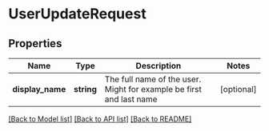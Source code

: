 # UserUpdateRequest

## Properties
Name | Type | Description | Notes
------------ | ------------- | ------------- | -------------
**display_name** | **string** | The full name of the user. Might for example be first and last name | [optional] 

[[Back to Model list]](../README.md#documentation-for-models) [[Back to API list]](../README.md#documentation-for-api-endpoints) [[Back to README]](../README.md)

